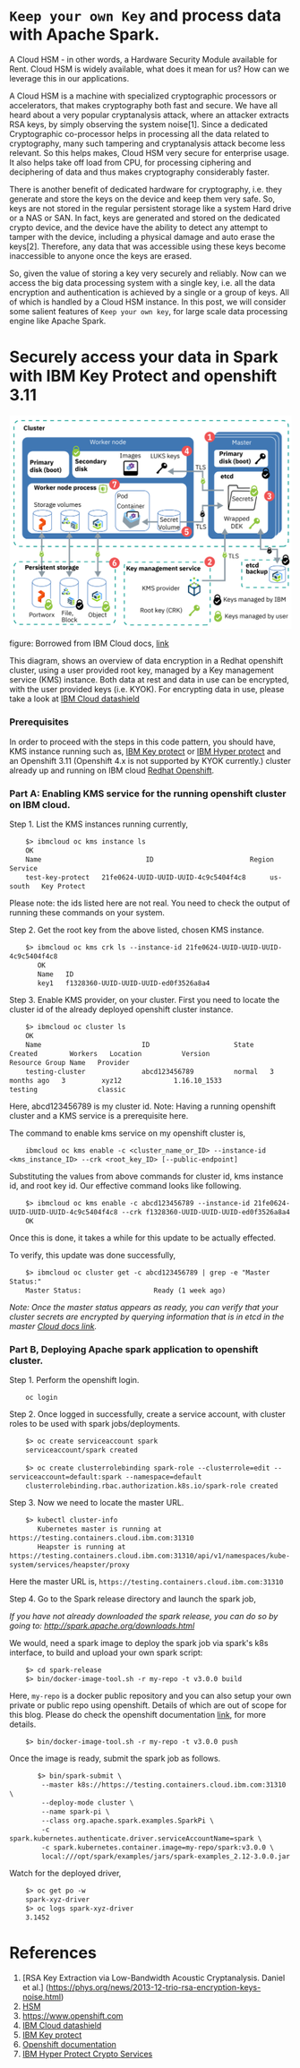 # `Keep your own Key` and process data with Apache Spark.

A Cloud HSM - in other words, a Hardware Security Module available for Rent. Cloud HSM is widely
 available, what does it mean for us? How can we leverage this in our applications.

A Cloud HSM is a machine with specialized cryptographic processors or accelerators, that makes cryptography 
both fast and secure. We have all heard about a very popular cryptanalysis attack, where an attacker extracts
RSA keys, by simply observing the system noise[1]. Since a dedicated Cryptographic co-processor helps in
processing all the data related to cryptography, many such tampering and cryptanalysis attack become less relevant.
So this helps makes, Cloud HSM very secure for enterprise usage. It also helps take off load from CPU, for processing
ciphering and deciphering of data and thus makes cryptography considerably faster. 

There is another benefit of dedicated hardware for cryptography, i.e. they generate and store the keys on the device
 and keep them very safe. So, keys are not stored in the regular persistent storage like a system Hard drive 
or a NAS or SAN. In fact, keys are generated and stored on the dedicated crypto device, and the device have the ability to
 detect any attempt to tamper with the device, including a physical damage and auto erase the keys[2]. Therefore, any
 data that was accessible using these keys become inaccessible to anyone once the keys are erased.

So, given the value of storing a key very securely and reliably. Now can we access the big data processing system with
 a single key, i.e. all the data encryption and authentication is achieved by a single or a group of keys. All of which
 is handled by a Cloud HSM instance. In this post, we will consider some salient features of `Keep your own key`, for large
scale data processing engine like Apache Spark.

# Securely access your data in Spark with IBM Key Protect and openshift 3.11
![Overview of data encryption in a cluster](images/cs_encrypt_ov_kms.png "IBM KYOK,  Overview of data encryption in a cluster")

figure: Borrowed from IBM Cloud docs, [link](https://cloud.ibm.com/docs/openshift?topic=openshift-encryption#encrypt_ov)

This diagram, shows an overview of data encryption in a Redhat openshift cluster, using a user provided root key, managed
 by a Key management service (KMS) instance. Both data at rest and data in use can be encrypted, with the user provided keys (i.e. KYOK). For encrypting data in use,
 please take a look at [IBM Cloud datashield](https://cloud.ibm.com/docs/openshift?topic=openshift-encryption#datashield)

### Prerequisites

In order to proceed with the steps in this code pattern, you should have, KMS instance running such as, 
[IBM Key protect](https://cloud.ibm.com/docs/key-protect?topic=key-protect-provision#provision) or 
[IBM Hyper protect](https://cloud.ibm.com/catalog/services/hyper-protect-crypto-services) and an Openshift 3.11 
(Openshift 4.x is not supported by KYOK currently.) cluster already up and running on IBM cloud 
[Redhat Openshift](https://cloud.ibm.com/kubernetes/catalog/about?platformType=openshift).


### Part A: Enabling KMS service for the running openshift cluster on IBM cloud.

Step 1. List the KMS instances running currently,
    
        $> ibmcloud oc kms instance ls
        OK
        Name                          ID                        Region     Service   
        test-key-protect   21fe0624-UUID-UUID-UUID-4c9c5404f4c8      us-south   Key Protect   

Please note: the ids listed here are not real. You need to check the output of running these commands on your system.

Step 2. Get the root key from the above listed, chosen KMS instance.
    
        $> ibmcloud oc kms crk ls --instance-id 21fe0624-UUID-UUID-UUID-4c9c5404f4c8
           OK
           Name   ID   
           key1   f1328360-UUID-UUID-UUID-ed0f3526a8a4
           
Step 3. Enable KMS provider, on your cluster. First you need to locate the cluster id of the already deployed 
    openshift cluster instance.
        
        $> ibmcloud oc cluster ls
        OK
        Name                         ID                     State    Created        Workers   Location          Version                   Resource Group Name   Provider   
        testing-cluster              abcd123456789          normal   3 months ago   3         xyz12             1.16.10_1533              testing               classic   

Here, abcd123456789 is my cluster id. Note: Having a running openshift cluster and a KMS service is a prerequisite here.

The command to enable kms service on my openshift cluster is,
        
        ibmcloud oc kms enable -c <cluster_name_or_ID> --instance-id <kms_instance_ID> --crk <root_key_ID> [--public-endpoint]

Substituting the values from above commands for cluster id, kms instance id, and root key id. Our effective command looks like
following.

        $> ibmcloud oc kms enable -c abcd123456789 --instance-id 21fe0624-UUID-UUID-UUID-4c9c5404f4c8 --crk f1328360-UUID-UUID-UUID-ed0f3526a8a4
        OK

Once this is done, it takes a while for this update to be actually effected.

To verify, this update was done successfully, 

        $> ibmcloud oc cluster get -c abcd123456789 | grep -e "Master Status:"
        Master Status:                  Ready (1 week ago)   

_Note: Once the master status appears as ready, you can verify that your cluster secrets are encrypted by querying
 information that is in etcd in the master [Cloud docs link](https://cloud.ibm.com/docs/openshift?topic=openshift-encryption#verify_kms)._ 

### Part B, Deploying Apache spark application to openshift cluster.

Step 1. Perform the openshift login.

        oc login
        
Step 2. Once logged in successfully, create a service account, with cluster roles to be used with spark jobs/deployments.

        $> oc create serviceaccount spark
        serviceaccount/spark created
        
        $> oc create clusterrolebinding spark-role --clusterrole=edit --serviceaccount=default:spark --namespace=default
        clusterrolebinding.rbac.authorization.k8s.io/spark-role created
        
Step 3. Now we need to locate the master URL. 

        $> kubectl cluster-info
           Kubernetes master is running at https://testing.containers.cloud.ibm.com:31310
           Heapster is running at https://testing.containers.cloud.ibm.com:31310/api/v1/namespaces/kube-system/services/heapster/proxy
           
Here the master URL is, `https://testing.containers.cloud.ibm.com:31310`

Step 4. Go to the Spark release directory and launch the spark job, 

_If you have not already downloaded the spark release, you can do so by going to: http://spark.apache.org/downloads.html_

We would, need a spark image to deploy the spark job via spark's k8s interface, to build and upload your own spark script:

        $> cd spark-release
        $> bin/docker-image-tool.sh -r my-repo -t v3.0.0 build

Here, `my-repo` is a docker public repository and you can also setup your own private or public repo using openshift.
 Details of which are out of scope for this blog. Please do check the openshift documentation 
 [link](https://docs.openshift.com/container-platform/3.11/install_config/registry/accessing_registry.html), for more
  details.
        
        $> bin/docker-image-tool.sh -r my-repo -t v3.0.0 push

Once the image is ready, submit the spark job as follows.
            
           $> bin/spark-submit \
            --master k8s://https://testing.containers.cloud.ibm.com:31310 \
            --deploy-mode cluster \
            --name spark-pi \
            --class org.apache.spark.examples.SparkPi \
            -c spark.kubernetes.authenticate.driver.serviceAccountName=spark \
            -c spark.kubernetes.container.image=my-repo/spark:v3.0.0 \
            local:///opt/spark/examples/jars/spark-examples_2.12-3.0.0.jar
                    
Watch for the deployed driver,

        $> oc get po -w
        spark-xyz-driver
        $> oc logs spark-xyz-driver
        3.1452


# References

1. [RSA Key Extraction via Low-Bandwidth Acoustic Cryptanalysis. Daniel et al.] (https://phys.org/news/2013-12-trio-rsa-encryption-keys-noise.html)
2. [HSM](https://en.wikipedia.org/wiki/Hardware_security_module)
3. https://www.openshift.com
4. [IBM Cloud datashield](https://cloud.ibm.com/docs/openshift?topic=openshift-encryption#datashield)
5. [IBM Key protect](https://cloud.ibm.com/docs/key-protect?topic=key-protect-provision#provision)
6. [Openshift documentation](https://docs.openshift.com/enterprise)
7. [IBM Hyper Protect Crypto Services](https://cloud.ibm.com/catalog/services/hyper-protect-crypto-services)
